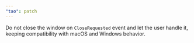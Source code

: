 ```yaml
---
"tao": patch
---
```


Do not close the window on `CloseRequested` event and let the user handle it, keeping compatibility with macOS and Windows behavior.
